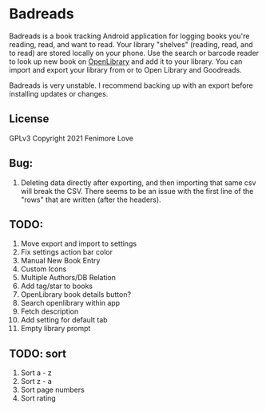 # Badreads

Badreads is a book tracking Android application for logging books
you're reading, read, and want to read. Your library "shelves" (reading, read, and to read)
are stored locally on your phone. Use the search or barcode reader to look up
new book on [OpenLibrary](https://openlibary.org) and add it to your library. You can
import and export your library from or to Open Library and Goodreads.

Badreads is very unstable. I recommend backing up with an export before installing updates or changes.

## License

GPLv3
Copyright 2021 Fenimore Love

## Bug:

1. Deleting data directly after exporting, and then importing that same csv will break the CSV.
There seems to be an issue with the first line of the "rows" that are written (after the headers).

## TODO:

1. Move export and import to settings
2. Fix settings action bar color
2. Manual New Book Entry
4. Custom Icons
5. Multiple Authors/DB Relation
8. Add tag/star to books
9. OpenLibrary book details button?
10. Search openlibrary within app
11. Fetch description
12. Add setting for default tab
13. Empty library prompt

## TODO: sort
1. Sort a - z
2. Sort z - a
3. Sort page numbers
4. Sort rating